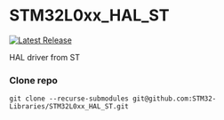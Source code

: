 # STM32L0xx_HAL_ST

[![Latest Release](https://img.shields.io/github/v/release/STM32-Libraries/STM32L0xx_HAL_ST?label=latest)](https://github.com/STM32-Libraries/STM32L0xx_HAL_ST/releases/latest)

HAL driver from ST

### Clone repo
```
git clone --recurse-submodules git@github.com:STM32-Libraries/STM32L0xx_HAL_ST.git 
```

